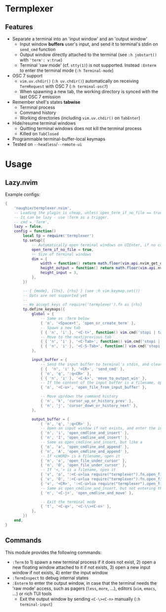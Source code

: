 # Termplexer

## Features

- Separate a terminal into an 'input window' and an 'output window'
    - Input window **buffers** user's input, and send it to terminal's stdin on `send_cmd` function
    - Output window directly attached to the terminal (see `:h jobstart()` with `'term': v:true`)
    - Terminal 'raw mode' (cf. `stty(1)`) is not supported. Instead `:Enterm` to enter the terminal mode (`:h Terminal-mode`)
- OSC 7 support
    - `vim.uv.chdir()` (`:h uv.chdir()`) automatically on receiving `TermRequest` with OSC 7 (`:h terminal-osc7`)
    - When spawning a new tab, the working directory is synced with the last OSC 7 emission
- Remember shell's states **tabwise**
    - Terminal process
    - Command history
    - Working directories (including `vim.uv.chdir()` on `TabEnter`)
- Hide/resume terminal windows
    - Quitting terminal windows does not kill the terminal process
    - Killed on `TabClosed`
- Programmable terminal-buffer-local keymaps
- Tested on `--headless`/`--remote-ui`

# Usage

## Lazy.nvim

Example configs:


```lua
{
    'naughie/termplexer.nvim',
    -- Loading the plugin is cheap, unless open_term_if_no_file == true
    -- It can be lazy - use :Term as a trigger.
    -- cmd = 'Term',
    lazy = false,
    config = function()
        local tp = require('termplexer')
        tp.setup({
            -- Automatically open terminal windows on UIEnter, if no command line arguments given (i.e. argc() == 0)
            open_term_if_no_file = true,
            -- Size of terminal windows
            dim = {
                width = function() return math.floor(vim.api.nvim_get_option('columns') * 0.5) end,
                height_output = function() return math.floor(vim.api.nvim_get_option('lines') * 0.8) end,
                height_input = 3,
            },
        })

        -- { {mode}, {lhs}, {rhs} } (see :h vim.keymap.set())
        -- Opts are not supported yet
        --
        -- We accept keys of require('termplexer').fn as {rhs}
        tp.define_keymaps({
            global = {
                -- Same as :Term below
                { 'n', '<Space>t', 'open_or_create_term' },
                -- Spawn a new tab
                { { 'n', 'i' }, '<C-t>', function() vim.cmd('stopi | tabnew | vsplit | vsplit | Term') end },
                -- Move to the next/previous tab
                { { 'n', 'i' }, '<C-Tab>', function() vim.cmd('stopi | tabn') end },
                { { 'n', 'i' }, '<C-S-Tab>', function() vim.cmd('stopi | tabp') end },
            },

            input_buffer = {
                -- Send the input buffer to terminal's stdin, and clear the buffer
                { {  'n', 'i' }, '<CR>', 'send_cmd' },
                { 'n', 'q', ':q<CR>' },
                { { 'n', 'i' }, '<C-k>', 'move_to_output_win' },
                -- If the content of the input buffer is a filename, open it
                { 'n', '<C-o>', 'open_file_from_input_buffer' },

                -- Move up/down the command history
                { 'n', 'k', 'cursor_up_or_history_prev' },
                { 'n', 'j', 'cursor_down_or_history_next' },
            },

            output_buffer = {
                { 'n', 'q', ':q<CR>' },
                -- Open an input window if not exists, and enter the insert mode (like i)
                { 'n', 'i', 'open_cmdline_and_insert' },
                { 'n', 'I', 'open_cmdline_and_insert' },
                -- Same as open_cmdline_and_insert, but like a
                { 'n', 'a', 'open_cmdline_and_append' },
                { 'n', 'A', 'open_cmdline_and_append' },
                -- If <cWORD> is a filename, open it
                { 'n', 'o', 'open_file_under_cursor' },
                { 'n', 'O', 'open_file_under_cursor' },
                -- If '<,'> is a filename, open it
                { 'v', 'o', ':<C-u>lua require("termplexer").fn.open_file_from_selection()<CR>' },
                { 'v', 'O', ':<C-u>lua require("termplexer").fn.open_file_from_selection()<CR>' },
                { 'v', '<CR>', ':<C-u>lua require("termplexer").open_file_from_selection()<CR>' },
                -- Same as open_cmdline_and_insert, but not entering the insert mode
                { 'n', '<C-j>', 'open_cmdline_and_move' },

                -- Exit the terminal mode
                { 't', '<C-q>', '<C-\\><C-n>' },
            },
        })
    end,
}
```


## Commands

This module provides the following commands:

- `:Term` to 1) spawn a new terminal process if it does not exist, 2) open a new floating window attached to it if not exists, 3) open a new input window if not exists, 4) enter the input window
- `:TermInspect` to debug internal states
- `:Enterm` to enter the output window, in case that the terminal needs the 'raw mode' access, such as pagers (`less`, `more`, ...), editors (`vim`, `emacs`, ...) or rich TUI tools
    - Exit the output window by sending `<C-\><C-n>` manually (`:h terminal-input`)

